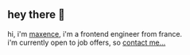 <h2>hey there 👋</h2>

<p>hi, i'm <a href="https://www.maxencewolff.com/" target="_blank">maxence</a>, i'm a frontend engineer from france.<br>i'm currently open to job offers, so <a href="mailto:maxencewolff.pro@gmail.com">contact me...</a></p>
